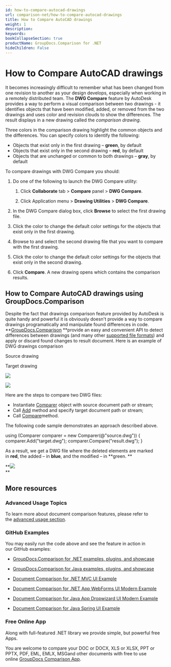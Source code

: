 ```yaml
---
id: how-to-compare-autocad-drawings
url: comparison-net/how-to-compare-autocad-drawings
title: How to Compare AutoCAD drawings
weight: 1
description: 
keywords: 
bookCollapseSection: true
productName: GroupDocs.Comparison for .NET
hideChildren: False
---
```


# How to Compare AutoCAD drawings

It becomes increasingly difficult to remember what has been changed from one revision to another as your design develops, especially when working in a remotely distributed team. The **DWG Compare** feature by AutoDesk provides a way to perform a visual comparison between two drawings - it identifies objects that have been modified, added, or removed from the two drawings and uses color and revision clouds to show the differences. The result displays in a new drawing called the *comparison drawing*. 

Three colors in the comparison drawing highlight the common objects and the differences. You can specify colors to identify the following:

*   Objects that exist only in the first drawing – **green**, by default
*   Objects that exist only in the second drawing – **red**, by default
*   Objects that are unchanged or common to both drawings – **gray**, by default

To compare drawings with DWG Compare you should:

1.  Do one of the following to launch the DWG Compare utility: 
    1.  Click **Collaborate** tab > **Compare** panel > **DWG Compare**.
        
    2.  Click Application menu > **Drawing Utilities** > **DWG Compare**.
        
2.  In the DWG Compare dialog box, click **Browse** to select the first drawing file.
3.  Click the color to change the default color settings for the objects that exist only in the first drawing.
4.  Browse to and select the second drawing file that you want to compare with the first drawing.
5.  Click the color to change the default color settings for the objects that exist only in the second drawing.
6.  Click **Compare**. A new drawing opens which contains the comparison results.

## How to Compare AutoCAD drawings using GroupDocs.Comparison

Despite the fact that drawings comparison feature provided by AutoDesk is quite handy and powerful it is obviously doesn't provide a way to compare drawings programatically and manipulate found differences in code. **[GroupDocs.Comparison](https://products.groupdocs.com/comparison/net) **provide an easy and convenient API to detect differences between drawings (and many other [supported file formats](https://wiki.lisbon.dynabic.com/display/comparison/Supported+File+Formats)) and apply or discard found changes to result document. Here is an example of DWG drawings comparison

Source drawing

Target drawing

![](comparison-net/getting-started/comparison-use-cases/how-to-compare-autocad-drawings/88342552.png)

![](comparison-net/getting-started/comparison-use-cases/how-to-compare-autocad-drawings/88342550.png)

Here are the steps to compare two DWG files:

*   Instantiate [Comparer](https://apireference.groupdocs.com/net/comparison/groupdocs.comparison/comparer) object with source document path or stream;
*   Call [Add](https://apireference.groupdocs.com/net/comparison/groupdocs.comparison/comparer/methods/add/index) method and specify target document path or stream;
*   Call [Compare](https://apireference.groupdocs.com/net/comparison/groupdocs.comparison/comparer/methods/compare/index)method.

The following code sample demonstrates an approach described above.

using (Comparer comparer = new Comparer(@"source.dwg"))
{
    comparer.Add("target.dwg");
    comparer.Compare("result.dwg");
}

  

As a result, we get a DWG file where the deleted elements are marked in **red**, the added – in **blue**, and the modified – in **green. **

**![](attachments/88178903/88342551.png)  
**

## More resources

### Advanced Usage Topics

To learn more about document comparison features, please refer to the [advanced usage section](https://docs.groupdocs.com/display/comparisonnet/Advanced+usage).

### GitHub Examples

You may easily run the code above and see the feature in action in our GitHub examples:

*   [GroupDocs.Comparison for .NET examples, plugins, and showcase](https://github.com/groupdocs-comparison/GroupDocs.Comparison-for-.NET)
    
*   [GroupDocs.Comparison for Java examples, plugins, and showcase](https://github.com/groupdocs-comparison/GroupDocs.Comparison-for-Java)
    
*   [Document Comparison for .NET MVC UI Example](https://github.com/groupdocs-comparison/GroupDocs.Comparison-for-.NET-MVC) 
    
*   [Document Comparison for .NET App WebForms UI Modern Example](https://github.com/groupdocs-comparison/GroupDocs.Comparison-for-.NET-WebForms)
    
*   [Document Comparison for Java App Dropwizard UI Modern Example](https://github.com/groupdocs-comparison/GroupDocs.Comparison-for-Java-Dropwizard)
    
*   [Document Comparison for Java Spring UI Example](https://github.com/groupdocs-comparison/GroupDocs.Comparison-for-Java-Spring)
    

### Free Online App

Along with full-featured .NET library we provide simple, but powerful free Apps.  

You are welcome to compare your DOC or DOCX, XLS or XLSX, PPT or PPTX, PDF, EML, EMLX, MSGand other documents with free to use online [GroupDocs Comparison App](https://products.groupdocs.app/comparison).


